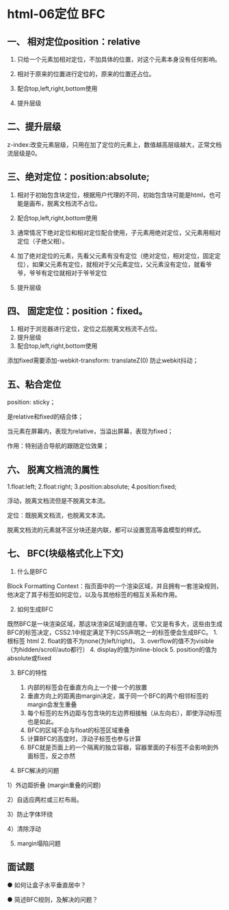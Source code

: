 # html-06定位 BFC
## 一、 相对定位position：relative
1. 只给一个元素加相对定位，不加具体的位置，对这个元素本身没有任何影响。

2. 相对于原来的位置进行定位的，原来的位置还占位。

3. 配合top,left,right,bottom使用

4. 提升层级



## 二、提升层级
z-index:改变元素层级，只用在加了定位的元素上，数值越高层级越大，正常文档流层级是0。
 


## 三、绝对定位：position:absolute;
1. 相对于初始包含块定位，根据用户代理的不同，初始包含块可能是html，也可能是画布，脱离文档流不占位。

3. 配合top,left,right,bottom使用

4. 通常情况下绝对定位和相对定位配合使用，子元素用绝对定位，父元素用相对定位（子绝父相）。

5. 加了绝对定位的元素，先看父元素有没有定位（绝对定位，相对定位，固定定位），如果父元素有定位，就相对于父元素定位，父元素没有定位，就看爷爷，爷爷有定位就相对于爷爷定位

6. 提升层级



## 四、 固定定位：position：fixed。
1. 相对于浏览器进行定位，定位之后脱离文档流不占位。
3. 提升层级
4. 配合top,left,right,bottom使用

添加fixed需要添加-webkit-transform: translateZ(0) 防止webkit抖动；

## 五、粘合定位
position: sticky；

是relative和fixed的结合体；

当元素在屏幕内，表现为relative，当溢出屏幕，表现为fixed；

作用：特别适合导航的跟随定位效果；

 

## 六、 脱离文档流的属性
1.float:left;
2.float:right;
3.position:absolute;
4.position:fixed;

浮动，脱离文档流但是不脱离文本流。

定位：既脱离文档流，也脱离文本流。

脱离文档流的元素就不区分块还是内联，都可以设置宽高等盒模型的样式。

 


## 七、 BFC(块级格式化上下文)
1. 什么是BFC

Block Formatting Context：指页面中的一个渲染区域，并且拥有一套渲染规则，他决定了其子标签如何定位，以及与其他标签的相互关系和作用。

2. 如何生成BFC

既然BFC是一块渲染区域，那这块渲染区域到底在哪，它又是有多大，这些由生成BFC的标签决定，CSS2.1中规定满足下列CSS声明之一的标签便会生成BFC。
	1. 根标签 html
	2. float的值不为none(为left/right)。
	3. overflow的值不为visible（为hidden/scroll/auto都行）
	4. display的值为inline-block
	5. position的值为absolute或fixed



3. BFC的特性
	1. 内部的标签会在垂直方向上一个接一个的放置
	2. 垂直方向上的距离由margin决定，属于同一个BFC的两个相邻标签的margin会发生重叠 
	3. 每个标签的左外边距与包含块的左边界相接触（从左向右），即使浮动标签也是如此。
	4. BFC的区域不会与float的标签区域重叠
	5. 计算BFC的高度时，浮动子标签也参与计算
	6. BFC就是页面上的一个隔离的独立容器，容器里面的子标签不会影响到外面标签，反之亦然 




4. BFC解决的问题

1）外边距折叠 (margin重叠的问题)

2）自适应两栏或三栏布局。

3）防止字体环绕

4）清除浮动 

5) margin塌陷问题 











## 面试题
● 如何让盒子水平垂直居中？

● 简述BFC规则，及解决的问题？

